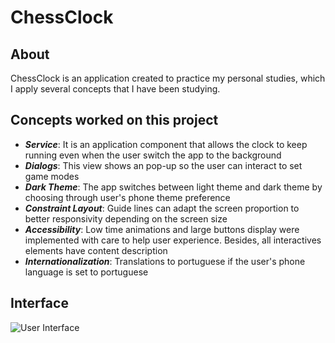 # ChessClock

## About

ChessClock is an application created to practice my personal studies, which I apply several concepts that I have been studying.

## Concepts worked on this project

- ***Service***: It is an application component that allows the clock to keep running even when the user switch the app to the background
- ***Dialogs***: This view shows an pop-up so the user can interact to set game modes
- ***Dark Theme***: The app switches between light theme and dark theme by choosing through user's phone theme preference
- ***Constraint Layout***: Guide lines can adapt the screen proportion to better responsivity depending on the screen size
- ***Accessibility***: Low time animations and large buttons display were implemented with care to help user experience. Besides, all interactives elements have content description
- ***Internationalization***: Translations to portuguese if the user's phone language is set to portuguese

## Interface

![User Interface](https://user-images.githubusercontent.com/60015944/159357890-85dc8d84-b888-4e32-98f8-fc2710305559.JPG)
